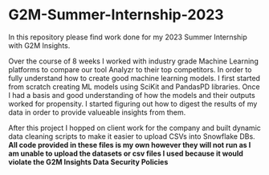 # G2M-Summer-Internship-2023
In this repository please find work done for my 2023 Summer Internship with G2M Insights.

Over the course of 8 weeks I worked with industry grade Machine Learning platforms to compare our tool Analyzr to their top competitors.
In order to fully understand how to create good machine learning models. I first started from scratch creating ML models using SciKit and PandasPD libraries.
Once I had a basis and good understanding of how the models and their outputs worked for propensity. I started figuring out how to digest the results of my data in order to provide valueable insights from them.

After this project I hopped on client work for the company and built dynamic data cleaning scripts to make it easier to upload CSVs into Snowflake DBs.
**All code provided in these files is my own however they will not run as I am unable to upload the datasets or csv files I used because it would violate the G2M Insights Data Security Policies**
